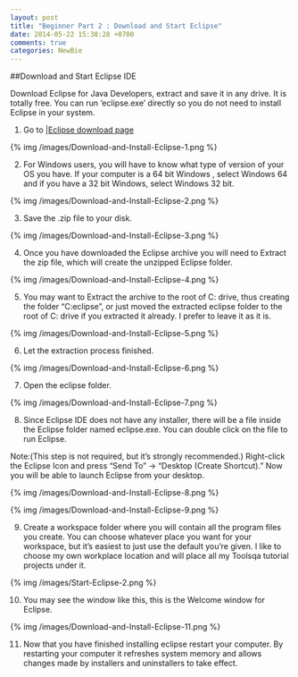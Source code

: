 ```yaml
---
layout: post
title: "Beginner Part 2 : Download and Start Eclipse"
date: 2014-05-22 15:38:28 +0700
comments: true
categories: NewBie
---
```

##Download and Start Eclipse IDE

Download Eclipse for Java Developers, extract and save it in any drive. It is totally free. You can run ‘eclipse.exe’ directly so you do not need to install Eclipse in your system.

<!--more-->

1) Go to [|Eclipse download page](http://www.eclipse.org/downloads.)

{% img /images/Download-and-Install-Eclipse-1.png %}

2) For Windows users, you will have to know what type of version of your OS you have. If your computer is a 64 bit Windows , select Windows 64 and if you have a 32 bit Windows, select Windows 32 bit.

{% img /images/Download-and-Install-Eclipse-2.png %}

3) Save the .zip file to your disk.

{% img /images/Download-and-Install-Eclipse-3.png %}

4) Once you have downloaded the Eclipse archive you will need to Extract the zip file, which will create the unzipped Eclipse folder.

{% img /images/Download-and-Install-Eclipse-4.png %}

5) You may want to Extract the archive to the root of C: drive, thus creating the folder “C:eclipse”, or just moved the extracted eclipse folder to the root of C: drive if you extracted it already. I prefer to leave it as it is.

{% img /images/Download-and-Install-Eclipse-5.png %}

6) Let the extraction process finished.

{% img /images/Download-and-Install-Eclipse-6.png %}

7) Open the eclipse folder.

{% img /images/Download-and-Install-Eclipse-7.png %}

8) Since Eclipse IDE does not have any installer, there will be a file inside the Eclipse folder named eclipse.exe. You can double click on the file to run Eclipse.

Note:(This step is not required, but it’s strongly recommended.) Right-click the Eclipse Icon and press “Send To” -> “Desktop (Create Shortcut).” Now you will be able to launch Eclipse from your desktop.

{% img /images/Download-and-Install-Eclipse-8.png %}

{% img /images/Download-and-Install-Eclipse-9.png %}

9) Create a workspace folder where you will contain all the program files you create.  You can choose whatever place you want for your workspace, but it’s easiest to just use the default you’re given. I like to choose my own workplace location and will place all my Toolsqa tutorial projects under it.

{% img /images/Start-Eclipse-2.png %}

10) You may see the window like this, this is the Welcome window for Eclipse.

{% img /images/Download-and-Install-Eclipse-11.png %}

11) Now that you have finished installing eclipse restart your computer. By restarting your computer it refreshes system memory and allows changes made by installers and uninstallers to take effect.